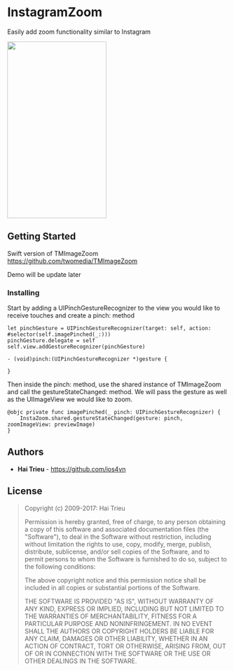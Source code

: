 # InstagramZoom
Easily add zoom functionality similar to Instagram

<img src="preview.gif" width="226" height="402" />

## Getting Started

Swift version of TMImageZoom https://github.com/twomedia/TMImageZoom

Demo will be update later

### Installing

Start by adding a UIPinchGestureRecognizer to the view you would like to receive touches and create a pinch: method
```
let pinchGesture = UIPinchGestureRecognizer(target: self, action: #selector(self.imagePinched(_:)))
pinchGesture.delegate = self
self.view.addGestureRecognizer(pinchGesture)

- (void)pinch:(UIPinchGestureRecognizer *)gesture {
    
}
```

Then inside the pinch: method, use the shared instance of TMImageZoom and call the gestureStateChanged: method. We will pass the gesture as well as the UIImageView we would like to zoom.
```
@objc private func imagePinched(_ pinch: UIPinchGestureRecognizer) {
    InstaZoom.shared.gestureStateChanged(gesture: pinch, zoomImageView: previewImage)
}
```


## Authors

* **Hai Trieu** - https://github.com/ios4vn

## License

> Copyright (c) 2009-2017: Hai Trieu
>
> Permission is hereby granted, free of charge, to any person obtaining
> a copy of this software and associated documentation files (the
> "Software"), to deal in the Software without restriction, including
> without limitation the rights to use, copy, modify, merge, publish,
> distribute, sublicense, and/or sell copies of the Software, and to
> permit persons to whom the Software is furnished to do so, subject to
> the following conditions:
>
> The above copyright notice and this permission notice shall be
> included in all copies or substantial portions of the Software.
>
> THE SOFTWARE IS PROVIDED "AS IS", WITHOUT WARRANTY OF ANY KIND,
> EXPRESS OR IMPLIED, INCLUDING BUT NOT LIMITED TO THE WARRANTIES OF
> MERCHANTABILITY, FITNESS FOR A PARTICULAR PURPOSE AND
> NONINFRINGEMENT. IN NO EVENT SHALL THE AUTHORS OR COPYRIGHT HOLDERS BE
> LIABLE FOR ANY CLAIM, DAMAGES OR OTHER LIABILITY, WHETHER IN AN ACTION
> OF CONTRACT, TORT OR OTHERWISE, ARISING FROM, OUT OF OR IN CONNECTION
> WITH THE SOFTWARE OR THE USE OR OTHER DEALINGS IN THE SOFTWARE.
